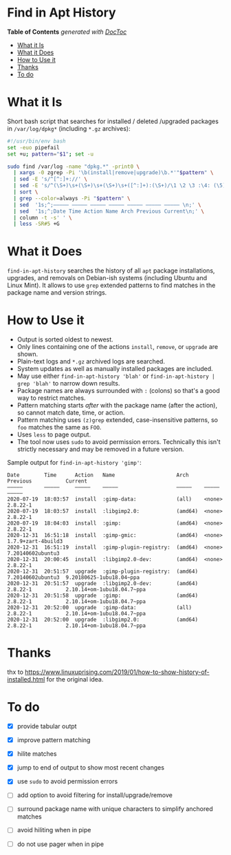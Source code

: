 


# Find in Apt History


<!-- START doctoc generated TOC please keep comment here to allow auto update -->
<!-- DON'T EDIT THIS SECTION, INSTEAD RE-RUN doctoc TO UPDATE -->
**Table of Contents**  *generated with [DocToc](https://github.com/thlorenz/doctoc)*

- [What it Is](#what-it-is)
- [What it Does](#what-it-does)
- [How to Use it](#how-to-use-it)
- [Thanks](#thanks)
- [To do](#to-do)

<!-- END doctoc generated TOC please keep comment here to allow auto update -->

# What it Is

Short bash script that searches for installed / deleted /upgraded packages in `/var/log/dpkg*` (including
`*.gz` archives):

```bash
#!/usr/bin/env bash
set -euo pipefail
set +u; pattern="$1"; set -u

sudo find /var/log -name "dpkg.*" -print0 \
  | xargs -0 zgrep -Pi '\b(install|remove|upgrade)\b.*'"$pattern" \
  | sed -E 's/^[^:]+://' \
  | sed -E 's/^(\S+)\s+(\S+)\s+(\S+)\s+([^:]+):(\S+)/\1 \2 \3 :\4: (\5)/g' \
  | sort \
  | grep --color=always -Pi "$pattern" \
  | sed  '1s;^;————— ————— ————— ————— ————— ————— ————— \n;' \
  | sed  '1s;^;Date Time Action Name Arch Previous Current\n;' \
  | column -t -s' ' \
  | less -SR#5 +G
```

# What it Does

`find-in-apt-history` searches the history of all `apt` package installations, upgrades, and removals on
Debian-ish systems (including Ubuntu and Linux Mint). It allows to use `grep` extended patterns to find
matches in the package name and version strings.


# How to Use it

* Output is sorted oldest to newest.
* Only lines containing one of the actions `install`, `remove`, or `upgrade` are shown.
* Plain-text logs and `*.gz` archived logs are searched.
* System updates as well as manually installed packages are included.
* May use either `find-in-apt-history 'blah'` or `find-in-apt-history | grep 'blah'` to narrow down results.
* Package names are always surrounded with `:` (colons) so that's a good way to restrict matches.
* Pattern matching starts *after* with the package name (after the action), so cannot match date, time, or
  action.
* Pattern matching uses `(z)grep` extended, case-insensitive patterns, so `foo` matches the same as `FOO`.
* Uses `less` to page output.
* The tool now uses `sudo` to avoid permission errors. Technically this isn't strictly necessary and may be
  removed in a future version.

Sample output for `find-in-apt-history 'gimp'`:

```
Date        Time      Action   Name                    Arch     Previous           Current
—————       —————     —————    —————                   —————    —————              —————
2020-07-19  18:03:57  install  :gimp-data:             (all)    <none>             2.8.22-1
2020-07-19  18:03:57  install  :libgimp2.0:            (amd64)  <none>             2.8.22-1
2020-07-19  18:04:03  install  :gimp:                  (amd64)  <none>             2.8.22-1
2020-12-31  16:51:18  install  :gimp-gmic:             (amd64)  <none>             1.7.9+zart-4build3
2020-12-31  16:51:19  install  :gimp-plugin-registry:  (amd64)  <none>             7.20140602ubuntu3
2020-12-31  20:00:45  install  :libgimp2.0-dev:        (amd64)  <none>             2.8.22-1
2020-12-31  20:51:57  upgrade  :gimp-plugin-registry:  (amd64)  7.20140602ubuntu3  9.20180625-1ubu18.04~ppa
2020-12-31  20:51:57  upgrade  :libgimp2.0-dev:        (amd64)  2.8.22-1           2.10.14+om-1ubu18.04.7~ppa
2020-12-31  20:51:58  upgrade  :gimp:                  (amd64)  2.8.22-1           2.10.14+om-1ubu18.04.7~ppa
2020-12-31  20:52:00  upgrade  :gimp-data:             (all)    2.8.22-1           2.10.14+om-1ubu18.04.7~ppa
2020-12-31  20:52:00  upgrade  :libgimp2.0:            (amd64)  2.8.22-1           2.10.14+om-1ubu18.04.7~ppa
```

# Thanks

thx to https://www.linuxuprising.com/2019/01/how-to-show-history-of-installed.html for the original idea.

# To do

* [X] provide tabular outpt
* [X] improve pattern matching
* [X] hilite matches
* [X] jump to end of output to show most recent changes
* [X] use `sudo` to avoid permission errors

* [ ] add option to avoid filtering for install/upgrade/remove
* [ ] surround package name with unique characters to simplify anchored matches
* [ ] avoid hiliting when in pipe
* [ ] do not use pager when in pipe


